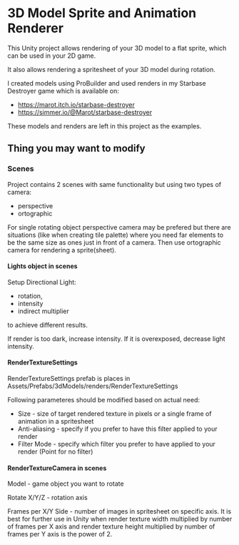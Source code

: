 # 3D Model Sprite and Animation Renderer

This Unity project allows rendering of your 3D model to a flat sprite, which can be used in your 2D game.

It also allows rendering a spritesheet of your 3D model during rotation.

I created models using ProBuilder and used renders in my Starbase Destroyer game which is available on:

* https://marot.itch.io/starbase-destroyer
* https://simmer.io/@Marot/starbase-destroyer

These models and renders are left in this project as the examples.

## Thing you may want to modify

### Scenes

Project contains 2 scenes with same functionality but using two types of camera:

* perspective
* ortographic 

For single rotating object perspective camera may be prefered but there are situations (like when creating tile palette)
where you need far elements to be the same size as ones just in front of a camera. Then use ortographic camera for rendering a sprite(sheet).

#### **Lights** object in scenes

Setup Directional Light:

* rotation, 
* intensity 
* indirect multiplier 

to achieve different results.

If render is too dark, increase intensity.
If it is overexposed, decrease light intensity.

#### RenderTextureSettings

RenderTextureSettings prefab is places in Assets/Prefabs/3dModels/renders/RenderTextureSettings

Following parameteres should be modified based on actual need:

* Size - size of target rendered texture in pixels or a single frame of animation in a spritesheet
* Anti-aliasing - specify if you prefer to have this filter applied to your render
* Filter Mode - specify which filter you prefer to have applied to your render (Point for no filter)

#### RenderTextureCamera in scenes

Model - game object you want to rotate

Rotate X/Y/Z - rotation axis

Frames per X/Y Side - number of images in spritesheet on specific axis. It is best for further use in Unity when render texture width multiplied by number of frames per X axis and render texture height multiplied by number of frames per Y axis is the power of 2. 